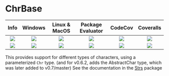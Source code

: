 # ChrBase

| **Info** | **Windows** | **Linux & MacOS** | **Package Evaluator** | **CodeCov** | **Coveralls** |
|:------------------:|:------------------:|:---------------------:|:-----------------:|:---------------------:|:-----------------:|
| [![][license-img]][license-url] | [![][app-s-img]][app-s-url] | [![][travis-s-img]][travis-url] | [![][pkgeval-img]][pkgeval-url] | [![][codecov-img]][codecov-url] | [![][coverall-s-img]][coverall-s-url]
| [![][gitter-img]][gitter-url] | [![][app-m-img]][app-m-url] | [![][travis-m-img]][travis-url] | [![][pkgeval-img]][pkgeval-url] | [![][codecov-img]][codecov-url] | [![][coverall-m-img]][coverall-m-url]

[license-img]:  http://img.shields.io/badge/license-MIT-brightgreen.svg?style=flat
[license-url]:  LICENSE.md

[gitter-img]:   https://badges.gitter.im/Join%20Chat.svg
[gitter-url]:   https://gitter.im/JuliaString/Lobby?utm_source=badge&utm_medium=badge&utm_campaign=pr-badge

[pkgeval-img]: https://juliaci.github.io/NanosoldierReports/pkgeval_badges/C/ChrBase.svg
[pkgeval-url]: https://juliaci.github.io/NanosoldierReports/pkgeval_badges/report.html

[travis-url]:   https://travis-ci.org/JuliaString/ChrBase.jl
[travis-s-img]: https://travis-ci.org/JuliaString/ChrBase.jl.svg
[travis-m-img]: https://travis-ci.org/JuliaString/ChrBase.jl.svg?branch=master

[app-s-url]:    https://ci.appveyor.com/project/ScottPJones/chrbase-jl
[app-m-url]:    https://ci.appveyor.com/project/ScottPJones/chrbase-jl/branch/master
[app-s-img]:    https://ci.appveyor.com/api/projects/status/lrdfni7si4o797fr?svg=true
[app-m-img]:    https://ci.appveyor.com/api/projects/status/lrdfni7si4o797fr/branch/master?svg=true

[codecov-url]:  https://codecov.io/gh/JuliaString/ChrBase.jl
[codecov-img]:  https://codecov.io/gh/JuliaString/ChrBase.jl/branch/master/graph/badge.svg

[coverall-s-url]: https://coveralls.io/github/JuliaString/ChrBase.jl
[coverall-m-url]: https://coveralls.io/github/JuliaString/ChrBase.jl?branch=master
[coverall-s-img]: https://coveralls.io/repos/github/JuliaString/ChrBase.jl/badge.svg
[coverall-m-img]: https://coveralls.io/repos/github/JuliaString/ChrBase.jl/badge.svg?branch=master

This provides support for different types of characters, using a parameterized `Chr` type.
(and for v0.6.2, adds the AbstractChar type, which was later added to v0.7/master)
See the documentation in the [Strs](https://github.com/JuliaString/Strs.jl) package
